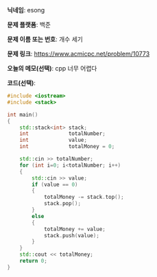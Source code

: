 **닉네임**: esong

**문제 플랫폼**: 백준

**문제 이름 또는 번호**: 개수 세기

**문제 링크**: https://www.acmicpc.net/problem/10773

**오늘의 메모(선택)**: cpp 너무 어렵다

**코드(선택)**:

```cpp
#include <iostream>
#include <stack>

int	main()
{
	std::stack<int>	stack;
	int				totalNumber;
	int				value;
	int				totalMoney = 0;

	std::cin >> totalNumber;
	for (int i=0; i<totalNumber; i++)
	{
		std::cin >> value;
		if (value == 0)
		{
			totalMoney -= stack.top();
			stack.pop();
		}
		else
		{
			totalMoney += value;
			stack.push(value);
		}
	}
	std::cout << totalMoney;
	return 0;
}
```
